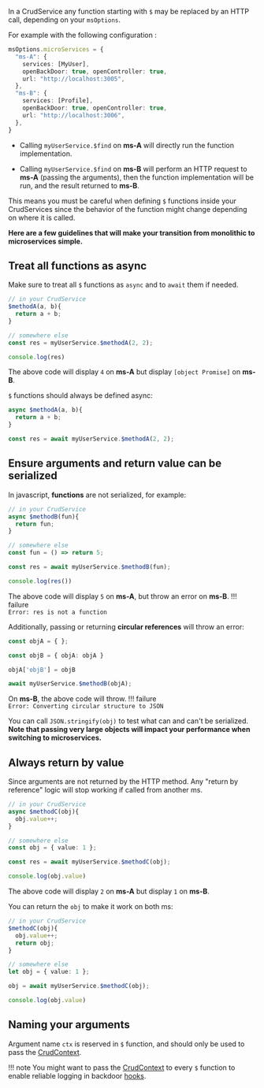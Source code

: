  In a CrudService any function starting with `$` may be replaced by an HTTP call, depending on your `msOptions`. 

 For example with the following configuration :

```typescript
msOptions.microServices = {
  "ms-A": {
    services: [MyUser],
    openBackDoor: true, openController: true,
    url: "http://localhost:3005",
  },
  "ms-B": {
    services: [Profile],
    openBackDoor: true, openController: true,
    url: "http://localhost:3006",
  },
}
```

- Calling `myUserService.$find` on **ms-A** will directly run the function implementation.

- Calling `myUserService.$find` on **ms-B** will perform an HTTP request to **ms-A** (passing the arguments), then the function implementation will be run, and the result returned to **ms-B**.

This means you must be careful when defining `$` functions inside your CrudServices since the behavior of the function might change depending on where it is called. 

**Here are a few guidelines that will make your transition from monolithic to microservices simple.**

## Treat all functions as async

Make sure to treat all `$` functions as `async` and to `await` them if needed.

```typescript
// in your CrudService
$methodA(a, b){
  return a + b;
}
```
```typescript
// somewhere else
const res = myUserService.$methodA(2, 2);

console.log(res)
```

The above code will display `4` on **ms-A** but display `[object Promise]` on **ms-B**.  

`$` functions should always be defined async:
```typescript
async $methodA(a, b){
  return a + b;
}
```
```typescript
const res = await myUserService.$methodA(2, 2);
```

## Ensure arguments and return value can be serialized

In javascript, **functions** are not serialized, for example:

```typescript
// in your CrudService
async $methodB(fun){
  return fun;
}
```
```typescript
// somewhere else
const fun = () => return 5;

const res = await myUserService.$methodB(fun);

console.log(res())
```
The above code will display `5` on **ms-A**, but throw an error on **ms-B**.
!!! failure   
    `Error: res is not a function`

Additionally, passing or returning **circular references** will throw an error:

```typescript
const objA = { };

const objB = { objA: objA }

objA['objB'] = objB

await myUserService.$methodB(objA);
```
On **ms-B**, the above code will throw.
!!! failure   
    `Error: Converting circular structure to JSON`


You can call `JSON.stringify(obj)` to test what can and can't be serialized. **Note that passing very large objects will impact your performance when switching to microservices.**

## Always return by value

Since arguments are not returned by the HTTP method. Any "return by reference" logic will stop working if called from another ms.

```typescript
// in your CrudService
async $methodC(obj){
  obj.value++;
}
```
```typescript
// somewhere else
const obj = { value: 1 };

const res = await myUserService.$methodC(obj);

console.log(obj.value)
```
The above code will display `2` on **ms-A** but display `1` on **ms-B**.

You can return the `obj` to make it work on both ms:
```typescript
// in your CrudService
$methodC(obj){
  obj.value++;
  return obj;
}
```
```typescript
// somewhere else
let obj = { value: 1 };

obj = await myUserService.$methodC(obj);

console.log(obj.value)
```

## Naming your arguments

Argument name `ctx` is reserved in `$` function, and should only be used to pass the [CrudContext](../context.md).

!!! note
    You might want to pass the [CrudContext](../context.md) to every `$` function to enable reliable logging in backdoor [hooks](../configuration/config-service.md#hooks).
